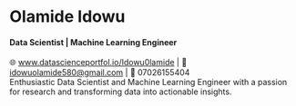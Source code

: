 # **Olamide Idowu**  
####  Data Scientist | Machine Learning Engineer   
🌐 www.datascienceportfol.io/Idowu0lamide | 📧 idowuolamide580@gmail.com | 📱 07026155404  
Enthusiastic Data Scientist and Machine Learning Engineer with a passion for research and transforming data into actionable insights. 

<!---
OlamideIdowu/OlamideIdowu is a ✨ special ✨ repository because its `README.md` (this file) appears on your GitHub profile.
You can click the Preview link to take a look at your changes.
--->
